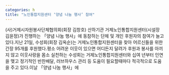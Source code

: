 ```yaml
---
categories: h
title: "노인통합지원센터 ‘양념 나눔 행사’ 참여"
---
```

(사)거제시자원봉사단체협의회(회장 김창호) 산하기관 거제노인통합지원센터(시설장 김윤정)가 진행하는 「양념 나눔 행사」에 동참하는 단체 및 개인 후원자의 참여가 늘고 있다.지난 21일, 수성회(회장 김옥순)는 거제노인통합지원센터을 찾아 어르신들을 위한 간장 95개를 후원했다.평소 어려운 이웃이 있으면 어디든지 달려가 후원과 봉사를 아끼지 않고 이웃사랑을 몸소 실천하는 수성회는 거제노인통합지원센터와 십여 년부터 인연을 맺고 정기적인 반찬배달, 러브하우스 관리 등 도움이 필요할때마다 적극적으로 도움을 주고 있다.이날 「양념 나눔 행사」에